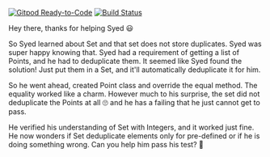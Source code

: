 [![Gitpod Ready-to-Code](https://img.shields.io/badge/Gitpod-Ready--to--Code-blue?logo=gitpod)](https://gitpod.io/#https://github.com/dhruvkapur91/help-deduplication)  [![Build Status](https://travis-ci.org/vishnupriyaRamanathan/help-deduplication.svg?branch=master)](https://travis-ci.org/vishnupriyaRamanathan/help-deduplication) 

Hey there, thanks for helping Syed :smiley:

So Syed learned about Set and that set does not store duplicates. Syed was super happy knowing that. Syed had a requirement of getting a list of Points, and he had to deduplicate them. It seemed like Syed found the solution! Just put them in a Set, and it'll automatically deduplicate it for him.

So he went ahead, created Point class and override the equal method. The equality worked like a charm. However much to his surprise, the set did not deduplicate the Points at all :roll_eyes: and he has a failing that he just cannot get to pass.

He verified his understanding of Set with Integers, and it worked just fine. He now wonders if Set deduplicate elements only for pre-defined or if he is doing something wrong. Can you help him pass his test? :handshake:
